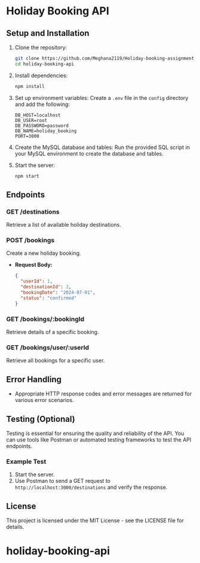# Holiday Booking API

## Setup and Installation

1. Clone the repository:
    ```bash
    git clone https://github.com/Meghana2119/Holiday-booking-assignment.git
    cd holiday-booking-api
    ```

2. Install dependencies:
    ```bash
    npm install
    ```

3. Set up environment variables:
    Create a `.env` file in the `config` directory and add the following:
    ```plaintext
    DB_HOST=localhost
    DB_USER=root
    DB_PASSWORD=password
    DB_NAME=holiday_booking
    PORT=3000
    ```

4. Create the MySQL database and tables:
    Run the provided SQL script in your MySQL environment to create the database and tables.

5. Start the server:
    ```bash
    npm start
    ```

## Endpoints

### GET /destinations
Retrieve a list of available holiday destinations.

### POST /bookings
Create a new holiday booking.
- **Request Body:**
    ```json
    {
      "userId": 1,
      "destinationId": 2,
      "bookingDate": "2024-07-01",
      "status": "confirmed"
    }
    ```

### GET /bookings/:bookingId
Retrieve details of a specific booking.

### GET /bookings/user/:userId
Retrieve all bookings for a specific user.

## Error Handling
- Appropriate HTTP response codes and error messages are returned for various error scenarios.

## Testing (Optional)
Testing is essential for ensuring the quality and reliability of the API. You can use tools like Postman or automated testing frameworks to test the API endpoints.

### Example Test
1. Start the server.
2. Use Postman to send a GET request to `http://localhost:3000/destinations` and verify the response.

## License
This project is licensed under the MIT License - see the LICENSE file for details.
# holiday-booking-api

